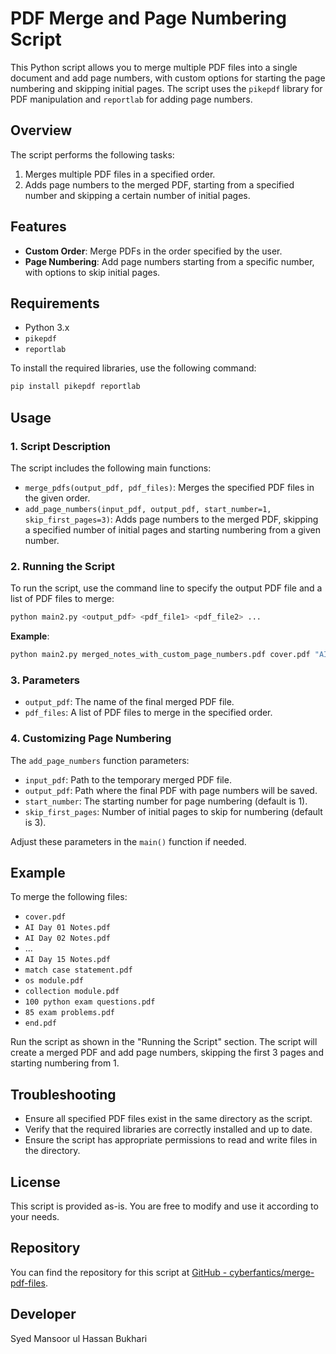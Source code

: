 # PDF Merge and Page Numbering Script

This Python script allows you to merge multiple PDF files into a single document and add page numbers, with custom options for starting the page numbering and skipping initial pages. The script uses the `pikepdf` library for PDF manipulation and `reportlab` for adding page numbers.

## Overview

The script performs the following tasks:
1. Merges multiple PDF files in a specified order.
2. Adds page numbers to the merged PDF, starting from a specified number and skipping a certain number of initial pages.

## Features

- **Custom Order**: Merge PDFs in the order specified by the user.
- **Page Numbering**: Add page numbers starting from a specific number, with options to skip initial pages.

## Requirements

- Python 3.x
- `pikepdf`
- `reportlab`

To install the required libraries, use the following command:

```bash
pip install pikepdf reportlab
```

## Usage

### 1. Script Description

The script includes the following main functions:

- `merge_pdfs(output_pdf, pdf_files)`: Merges the specified PDF files in the given order.
- `add_page_numbers(input_pdf, output_pdf, start_number=1, skip_first_pages=3)`: Adds page numbers to the merged PDF, skipping a specified number of initial pages and starting numbering from a given number.

### 2. Running the Script

To run the script, use the command line to specify the output PDF file and a list of PDF files to merge:

```bash
python main2.py <output_pdf> <pdf_file1> <pdf_file2> ...
```

**Example**:

```bash
python main2.py merged_notes_with_custom_page_numbers.pdf cover.pdf "AI Day 01 Notes.pdf" "AI Day 02 Notes.pdf" "match case statement.pdf" "os module.pdf" "collection module.pdf" "100 python exam questions.pdf" "85 exam problems.pdf" end.pdf
```

### 3. Parameters

- `output_pdf`: The name of the final merged PDF file.
- `pdf_files`: A list of PDF files to merge in the specified order.

### 4. Customizing Page Numbering

The `add_page_numbers` function parameters:
- `input_pdf`: Path to the temporary merged PDF file.
- `output_pdf`: Path where the final PDF with page numbers will be saved.
- `start_number`: The starting number for page numbering (default is 1).
- `skip_first_pages`: Number of initial pages to skip for numbering (default is 3).

Adjust these parameters in the `main()` function if needed.

## Example

To merge the following files:

- `cover.pdf`
- `AI Day 01 Notes.pdf`
- `AI Day 02 Notes.pdf`
- ...
- `AI Day 15 Notes.pdf`
- `match case statement.pdf`
- `os module.pdf`
- `collection module.pdf`
- `100 python exam questions.pdf`
- `85 exam problems.pdf`
- `end.pdf`

Run the script as shown in the "Running the Script" section. The script will create a merged PDF and add page numbers, skipping the first 3 pages and starting numbering from 1.

## Troubleshooting

- Ensure all specified PDF files exist in the same directory as the script.
- Verify that the required libraries are correctly installed and up to date.
- Ensure the script has appropriate permissions to read and write files in the directory.

## License

This script is provided as-is. You are free to modify and use it according to your needs.

## Repository

You can find the repository for this script at [GitHub - cyberfantics/merge-pdf-files](https://github.com/cyberfantics/merge-pdf-files/).

## Developer
Syed Mansoor ul Hassan Bukhari
